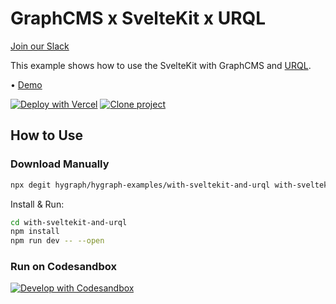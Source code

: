 # GraphCMS x SvelteKit x URQL

[Join our Slack](https://slack.graphcms.com)

This example shows how to use the SvelteKit with GraphCMS and [URQL].

• [Demo](https://with-sveltekit-and-urql-xi.vercel.app/)

[![Deploy with Vercel](https://vercel.com/button)](https://vercel.com/import/project?template=https://github.com/GraphCMS/graphcms-examples/tree/master/with-sveltekit-and-urql) [![Clone project](https://graphcms.com/button)](https://app.graphcms.com/clone/0ff23f7a41ce4da69a366ab299cc24d8)

## How to Use

### Download Manually

```bash
npx degit hygraph/hygraph-examples/with-sveltekit-and-urql with-sveltekit-and-urql
```

Install & Run:

```bash
cd with-sveltekit-and-urql
npm install
npm run dev -- --open
```

### Run on Codesandbox

[![Develop with Codesandbox](https://codesandbox.io/static/img/play-codesandbox.svg)](https://codesandbox.io/s/github/GraphCMS/graphcms-examples/tree/master/with-sveltekit-and-urql)

<!-- Links -->

[urql]: https://formidable.com/open-source/urql/docs/basics/svelte/#variables
